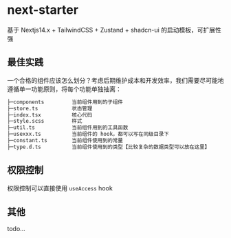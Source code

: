 # next-starter

基于 Nextjs14.x + TailwindCSS + Zustand + shadcn-ui 的启动模板，可扩展性强

## 最佳实践

一个合格的组件应该怎么划分？考虑后期维护成本和开发效率，我们需要尽可能地遵循单一功能原则，将每个功能单独抽离：

```bash
├─components         当前组件用到的子组件
├─store.ts           状态管理
├─index.tsx          核心代码
├─style.scss         样式
├─util.ts            当前组件用到的工具函数
├─usexxx.ts          当前组件的 hook，都可以写在同级目录下
├─constant.ts        当前组件使用到的常量
├─type.d.ts          当前组件使用到的类型【比较复杂的数据类型可以放在这里】
```

## 权限控制

权限控制可以直接使用 `useAccess` hook

## 其他

todo...
